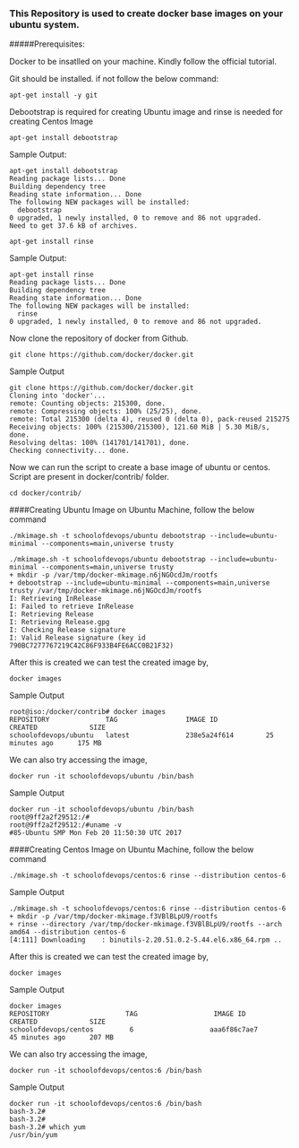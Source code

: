 ### This Repository is used to create docker base images on your ubuntu system.

#####Prerequisites:

Docker to be insatlled on your machine. Kindly follow the official tutorial.

Git should be installed. if not follow the below command:

```
apt-get install -y git
```

Debootstrap is required for creating Ubuntu image and rinse is needed for creating Centos Image

```
apt-get install debootstrap
```

Sample Output:

```
apt-get install debootstrap
Reading package lists... Done
Building dependency tree
Reading state information... Done
The following NEW packages will be installed:
  debootstrap
0 upgraded, 1 newly installed, 0 to remove and 86 not upgraded.
Need to get 37.6 kB of archives.
```

```
apt-get install rinse
```

Sample Output:

```
apt-get install rinse
Reading package lists... Done
Building dependency tree
Reading state information... Done
The following NEW packages will be installed:
  rinse
0 upgraded, 1 newly installed, 0 to remove and 86 not upgraded.
```

Now clone the repository of docker from Github.

```
git clone https://github.com/docker/docker.git
```

Sample Output

```
git clone https://github.com/docker/docker.git
Cloning into 'docker'...
remote: Counting objects: 215300, done.
remote: Compressing objects: 100% (25/25), done.
remote: Total 215300 (delta 4), reused 0 (delta 0), pack-reused 215275
Receiving objects: 100% (215300/215300), 121.60 MiB | 5.30 MiB/s, done.
Resolving deltas: 100% (141701/141701), done.
Checking connectivity... done.
```

Now we can run the script to create a base image of ubuntu or centos. Script are present in docker/contrib/ folder.

```
cd docker/contrib/
```

####Creating Ubuntu Image on Ubuntu Machine, follow the below command

```
./mkimage.sh -t schoolofdevops/ubuntu debootstrap --include=ubuntu-minimal --components=main,universe trusty
```

```
./mkimage.sh -t schoolofdevops/ubuntu debootstrap --include=ubuntu-minimal --components=main,universe trusty
+ mkdir -p /var/tmp/docker-mkimage.n6jNGOcdJm/rootfs
+ debootstrap --include=ubuntu-minimal --components=main,universe trusty /var/tmp/docker-mkimage.n6jNGOcdJm/rootfs
I: Retrieving InRelease
I: Failed to retrieve InRelease
I: Retrieving Release
I: Retrieving Release.gpg
I: Checking Release signature
I: Valid Release signature (key id 790BC7277767219C42C86F933B4FE6ACC0B21F32)
```

After this is created we can test the created image by,

```
docker images
```

Sample Output

```
root@iso:/docker/contrib# docker images
REPOSITORY              TAG                 IMAGE ID            CREATED             SIZE
schoolofdevops/ubuntu   latest              238e5a24f614        25 minutes ago      175 MB
```

We can also try accessing the image,

```
docker run -it schoolofdevops/ubuntu /bin/bash
```

Sample Output

```
docker run -it schoolofdevops/ubuntu /bin/bash
root@9ff2a2f29512:/#
root@9ff2a2f29512:/#uname -v
#85-Ubuntu SMP Mon Feb 20 11:50:30 UTC 2017
```

####Creating Centos Image on Ubuntu Machine, follow the below command

```
./mkimage.sh -t schoolofdevops/centos:6 rinse --distribution centos-6
```

Sample Output
```
./mkimage.sh -t schoolofdevops/centos:6 rinse --distribution centos-6
+ mkdir -p /var/tmp/docker-mkimage.f3VBlBLpU9/rootfs
+ rinse --directory /var/tmp/docker-mkimage.f3VBlBLpU9/rootfs --arch amd64 --distribution centos-6
[4:111] Downloading    : binutils-2.20.51.0.2-5.44.el6.x86_64.rpm ..
```

After this is created we can test the created image by,

```
docker images
```

Sample Output

```
docker images
REPOSITORY                   TAG                   IMAGE ID            CREATED             SIZE
schoolofdevops/centos         6                   aaa6f86c7ae7        45 minutes ago      207 MB
```

We can also try accessing the image,

```
docker run -it schoolofdevops/centos:6 /bin/bash
```

Sample Output

```
docker run -it schoolofdevops/centos:6 /bin/bash
bash-3.2#
bash-3.2#
bash-3.2# which yum
/usr/bin/yum
```
